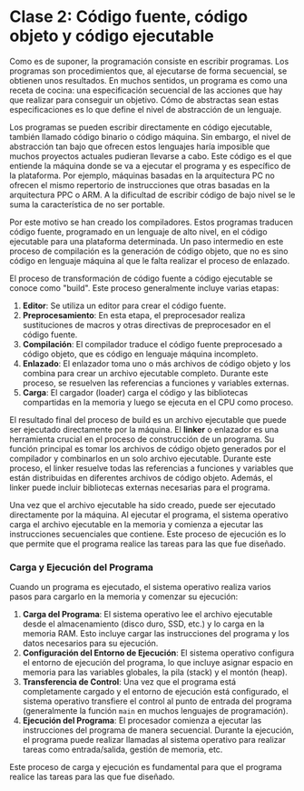 # Clase 2: Código fuente, código objeto y código ejecutable

Como es de suponer, la programación consiste en escribir programas. Los programas son procedimientos que, al ejecutarse de forma secuencial, se obtienen unos resultados. En muchos sentidos, un programa es como una receta de cocina: una especificación secuencial de las acciones que hay que realizar para conseguir un objetivo. Cómo de abstractas sean estas especificaciones es lo que define el nivel de abstracción de un lenguaje.

Los programas se pueden escribir directamente en código ejecutable, también llamado código binario o código máquina. Sin embargo, el nivel de abstracción tan bajo que ofrecen estos lenguajes haría imposible que muchos proyectos actuales pudieran llevarse a cabo. Este código es el que entiende la máquina donde se va a ejecutar el programa y es específico de la plataforma. Por ejemplo, máquinas basadas en la arquitectura PC no ofrecen el mismo repertorio de instrucciones que otras basadas en la arquitectura PPC o ARM. A la dificultad de escribir código de bajo nivel se le suma la característica de no ser portable.

Por este motivo se han creado los compiladores. Estos programas traducen código fuente, programado en un lenguaje de alto nivel, en el código ejecutable para una plataforma determinada. Un paso intermedio en este proceso de compilación es la generación de código objeto, que no es sino código en lenguaje máquina al que le falta realizar el proceso de enlazado.

El proceso de transformación de código fuente a código ejecutable se conoce como "build". Este proceso generalmente incluye varias etapas:

1. **Editor**: Se utiliza un editor para crear el código fuente.
2. **Preprocesamiento**: En esta etapa, el preprocesador realiza sustituciones de macros y otras directivas de preprocesador en el código fuente.
3. **Compilación**: El compilador traduce el código fuente preprocesado a código objeto, que es código en lenguaje máquina incompleto.
4. **Enlazado**: El enlazador toma uno o más archivos de código objeto y los combina para crear un archivo ejecutable completo. Durante este proceso, se resuelven las referencias a funciones y variables externas.
5. **Carga**: El cargador (loader) carga el código y las bibliotecas compartidas en la memoria y luego se ejecuta en el CPU como proceso.

El resultado final del proceso de build es un archivo ejecutable que puede ser ejecutado directamente por la máquina. El **linker** o enlazador es una herramienta crucial en el proceso de construcción de un programa. Su función principal es tomar los archivos de código objeto generados por el compilador y combinarlos en un solo archivo ejecutable. Durante este proceso, el linker resuelve todas las referencias a funciones y variables que están distribuidas en diferentes archivos de código objeto. Además, el linker puede incluir bibliotecas externas necesarias para el programa.

Una vez que el archivo ejecutable ha sido creado, puede ser ejecutado directamente por la máquina. Al ejecutar el programa, el sistema operativo carga el archivo ejecutable en la memoria y comienza a ejecutar las instrucciones secuenciales que contiene. Este proceso de ejecución es lo que permite que el programa realice las tareas para las que fue diseñado.

### Carga y Ejecución del Programa

Cuando un programa es ejecutado, el sistema operativo realiza varios pasos para cargarlo en la memoria y comenzar su ejecución:

1. **Carga del Programa**: El sistema operativo lee el archivo ejecutable desde el almacenamiento (disco duro, SSD, etc.) y lo carga en la memoria RAM. Esto incluye cargar las instrucciones del programa y los datos necesarios para su ejecución.
2. **Configuración del Entorno de Ejecución**: El sistema operativo configura el entorno de ejecución del programa, lo que incluye asignar espacio en memoria para las variables globales, la pila (stack) y el montón (heap).
3. **Transferencia de Control**: Una vez que el programa está completamente cargado y el entorno de ejecución está configurado, el sistema operativo transfiere el control al punto de entrada del programa (generalmente la función `main` en muchos lenguajes de programación).
4. **Ejecución del Programa**: El procesador comienza a ejecutar las instrucciones del programa de manera secuencial. Durante la ejecución, el programa puede realizar llamadas al sistema operativo para realizar tareas como entrada/salida, gestión de memoria, etc.

Este proceso de carga y ejecución es fundamental para que el programa realice las tareas para las que fue diseñado.